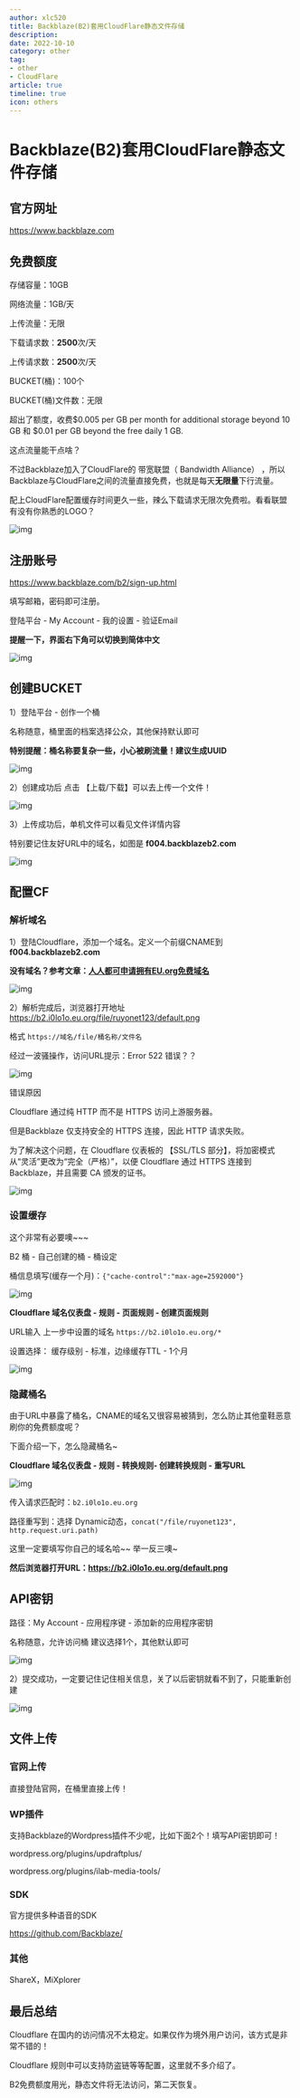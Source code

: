 ```yaml
---
author: xlc520
title: Backblaze(B2)套用CloudFlare静态文件存储
description: 
date: 2022-10-10
category: other
tag: 
- other
- CloudFlare
article: true
timeline: true
icon: others
---
```


# Backblaze(B2)套用CloudFlare静态文件存储

## 官方网址

https://www.backblaze.com

 

## 免费额度

存储容量：10GB

网络流量：1GB/天

上传流量：无限

下载请求数：**2500**次/天

上传请求数：**2500**次/天

BUCKET(桶)：100个

BUCKET(桶)文件数：无限

 

超出了额度，收费$0.005 per GB per month for additional storage beyond 10 GB 和 $0.01 per GB beyond the free daily 1 GB.

这点流量能干点啥？

不过Backblaze加入了CloudFlare的 带宽联盟（ Bandwidth Alliance） ，所以Backblaze与CloudFlare之间的流量直接免费，也就是每天**无限量**下行流量。

配上CloudFlare配置缓存时间更久一些，辣么下载请求无限次免费啦。看看联盟有没有你熟悉的LOGO？

![img](https://static.xlc520.tk/blogImage/c57394926b319339.png)

 

## 注册账号

https://www.backblaze.com/b2/sign-up.html

填写邮箱，密码即可注册。

登陆平台 - My Account - 我的设置 - 验证Email

**提醒一下，界面右下角可以切换到简体中文**

![img](https://static.xlc520.tk/blogImage/6aa0b5180f158c7a.png)

 

##  创建BUCKET

1）登陆平台 - 创作一个桶

名称随意，桶里面的档案选择公众，其他保持默认即可

**特别提醒：桶名称要复杂一些，小心被刷流量！建议生成UUID**

![img](https://static.xlc520.tk/blogImage/6bcae128a5aae3f2.png)

 

2）创建成功后 点击 【上载/下载】可以去上传一个文件！

![img](https://static.xlc520.tk/blogImage/d059f7012f8e6c7f.png)

 

3）上传成功后，单机文件可以看见文件详情内容

特别要记住友好URL中的域名，如图是 **f004.backblazeb2.com**

![img](https://static.xlc520.tk/blogImage/5080cc13667c7a8b.png)

 

## 配置CF

### 解析域名

1）登陆Cloudflare，添加一个域名。定义一个前缀CNAME到 **f004.backblazeb2.com**

**没有域名？参考文章：[人人都可申请拥有EU.org免费域名](https://51.ruyo.net/17863.html)**

![img](https://static.xlc520.tk/blogImage/f7fe01ec953be195.png)

 

2）解析完成后，浏览器打开地址 https://b2.i0lo1o.eu.org/file/ruyonet123/default.png

格式 `https://域名/file/桶名称/文件名`

经过一波骚操作，访问URL提示：Error 522 错误？？

![img](https://static.xlc520.tk/blogImage/d8f4f762cf8bb6a5.png)

 

错误原因

Cloudflare 通过纯 HTTP 而不是 HTTPS 访问上游服务器。

但是Backblaze 仅支持安全的 HTTPS 连接，因此 HTTP 请求失败。

为了解决这个问题，在 Cloudflare 仪表板的 【SSL/TLS 部分】，将加密模式从“灵活”更改为“完全（严格）”，以便 Cloudflare 通过 HTTPS 连接到 Backblaze，并且需要 CA 颁发的证书。

![img](https://static.xlc520.tk/blogImage/15904fb466238d83.png)

 

### 设置缓存

这个非常有必要噢~~~

B2 桶 - 自己创建的桶 - 桶设定

桶信息填写(缓存一个月)：`{"cache-control":"max-age=2592000"}`

![img](https://static.xlc520.tk/blogImage/935e290f3246a582.png)

 

**Cloudflare 域名仪表盘 - 规则 - 页面规则 - 创建页面规则**

URL输入 上一步中设置的域名 `https://b2.i0lo1o.eu.org/*`

设置选择： 缓存级别 - 标准，边缘缓存TTL - 1个月

![img](https://static.xlc520.tk/blogImage/370cfd749d6b3126.png)

 

 

### 隐藏桶名

由于URL中暴露了桶名，CNAME的域名又很容易被猜到，怎么防止其他童鞋恶意刷你的免费额度呢？

下面介绍一下，怎么隐藏桶名~

**Cloudflare 域名仪表盘 - 规则 - 转换规则- 创建转换规则 - 重写URL**

![img](https://static.xlc520.tk/blogImage/238a2376952d1ca8.png)

 

传入请求匹配时：`b2.i0lo1o.eu.org`

路径重写到：选择 Dynamic动态，`concat("/file/ruyonet123", http.request.uri.path)`

这里一定要填写你自己的域名哈~~ 举一反三噢~

 

**然后浏览器打开URL：https://b2.i0lo1o.eu.org/default.png**

 

## API密钥

路径：My Account - 应用程序键 - 添加新的应用程序密钥

名称随意，允许访问桶 建议选择1个，其他默认即可

![img](https://static.xlc520.tk/blogImage/542c803a7f301bc8.png)

 

2）提交成功，一定要记住记住相关信息，关了以后密钥就看不到了，只能重新创建

![img](https://static.xlc520.tk/blogImage/0372c8e08620f583.png)

 

## 文件上传

### 官网上传

直接登陆官网，在桶里直接上传！

 

### WP插件

支持Backblaze的Wordpress插件不少呢，比如下面2个！填写API密钥即可！

wordpress.org/plugins/updraftplus/

wordpress.org/plugins/ilab-media-tools/

 

### SDK

官方提供多种语音的SDK

https://github.com/Backblaze/



### 其他

ShareX，MiXplorer

 

## 最后总结

Cloudflare 在国内的访问情况不太稳定。如果仅作为境外用户访问，该方式是非常不错的！

Cloudflare 规则中可以支持防盗链等等配置，这里就不多介绍了。

B2免费额度用光，静态文件将无法访问，第二天恢复。